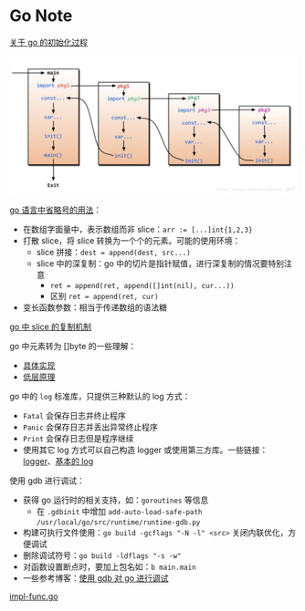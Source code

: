 # Go Note

[关于 go 的初始化过程](https://blog.csdn.net/benben_2015/article/details/79486077)

![go-init](imgs/go-init.png)

[go 语言中省略号的用法](https://blog.csdn.net/qq_31930499/article/details/98353008)：

- 在数组字面量中，表示数组而非 slice：`arr := [...]int{1,2,3}`
- 打散 slice，将 slice 转换为一个个的元素。可能的使用环境：
  - slice 拼接：`dest = append(dest, src...)`
  - slice 中的深复制：go 中的切片是指针赋值，进行深复制的情况要特别注意
    - `ret = append(ret, append([]int(nil), cur...))`
    - 区别 `ret = append(ret, cur)`
- 变长函数参数：相当于传递数组的语法糖

[go 中 slice 的复制机制](https://studygolang.com/articles/19913?fr=sidebar)

go 中元素转为 []byte 的一些理解：

- [具体实现](https://cloud.tencent.com/developer/article/1067976)
- [低层原理](https://blog.csdn.net/weixin_39698255/article/details/111581070)

go 中的 `log` 标准库，只提供三种默认的 log 方式：

- `Fatal` 会保存日志并终止程序
- `Panic` 会保存日志并丢出异常终止程序
- `Print` 会保存日志但是程序继续
- 使用其它 log 方式可以自己构造 logger 或使用第三方库。一些链接：[logger](https://www.jianshu.com/p/73ae6dc4d16a)、[基本的 log](https://blog.csdn.net/fwhezfwhez/article/details/79203590)

使用 gdb 进行调试：

- 获得 go 运行时的相关支持，如：`goroutines` 等信息
  - 在 `.gdbinit` 中增加 `add-auto-load-safe-path /usr/local/go/src/runtime/runtime-gdb.py`
- 构建可执行文件使用：`go build -gcflags "-N -l" <src>` 关闭内联优化，方便调试
- 删除调试符号：`go build -ldflags "-s -w"`
- 对函数设置断点时，要加上包名如：`b main.main`
- 一些参考博客：[使用 gdb 对 go 进行调试](https://www.cnblogs.com/wongbingming/p/13063629.html)

[impl-func.go](./impl-func.go)
